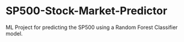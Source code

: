 # SP500-Stock-Market-Predictor
ML Project for predicting the SP500 using a Random Forest Classifier model.
